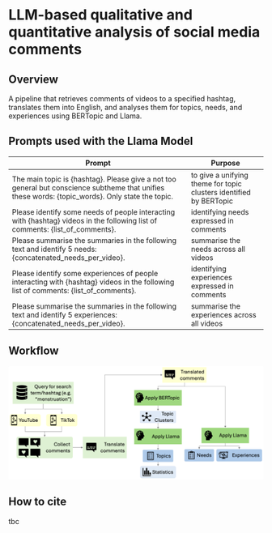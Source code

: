 # LLM-based qualitative and quantitative analysis of social media comments

## Overview

A pipeline that retrieves comments of videos to a specified hashtag, translates them into English, and analyses them for topics, needs, and experiences using BERTopic and Llama. 

## Prompts used with the Llama Model

| Prompt | Purpose |
| -------|-------- |
| The main topic is {hashtag}. Please give a not too general but conscience subtheme that unifies these words: {topic_words}. Only state the topic. | to give a unifying theme for topic clusters identified by BERTopic |
| Please identify some needs of people interacting with {hashtag} videos in the following list of comments: {list_of_comments}.  | identifying needs expressed in comments |
| Please summarise the summaries in the following text and identify 5 needs: {concatenated_needs_per_video}. | summarise the needs across all videos |
| Please identify some experiences of people interacting with {hashtag} videos in the following list of comments: {list_of_comments}.  | identifying experiences expressed in comments |
| Please summarise the summaries in the following text and identify 5 experiences: {concatenated_needs_per_video}. | summarise the experiences across all videos |

## Workflow

![Overview of the Workflow](workflow.png?raw=true "Overview of the Workflow")

## How to cite

tbc
